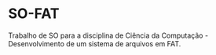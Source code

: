 # SO-FAT
Trabalho de SO para a disciplina de Ciência da Computação - Desenvolvimento de um sistema de arquivos em FAT.
